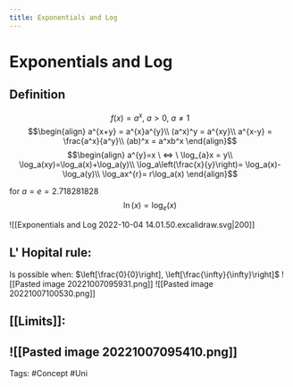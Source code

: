 ```yaml
---
title: Exponentials and Log
---
```


# Exponentials and Log
## Definition
$$f(x)=a^{x},\ a>0,\ a\ne1$$
$$\begin{align} 
a^{x+y} = a^{x}a^{y}\\
(a^x)^y = a^{xy}\\
a^{x-y} = \frac{a^x}{a^y}\\
(ab)^x = a^xb^x
\end{align}$$
$$\begin{align} 
a^{y}=x \ <=> \ \log_{a}x = y\\
\log_a(xy)=\log_a(x)+\log_a(y)\\
\log_a\left(\frac{x}{y}\right)= \log_a(x)-\log_a(y)\\
\log_ax^{r}= r\log_a(x)
\end{align}$$


for $a=e = 2.718281828$ 
$$\ln(x) = \log_e{(x)}$$

![[Exponentials and Log 2022-10-04 14.01.50.excalidraw.svg|200]]

## L' Hopital rule:
Is possible when: $\left[\frac{0}{0}\right], \left[\frac{\infty}{\infty}\right]$
![[Pasted image 20221007095931.png]]
![[Pasted image 20221007100530.png]]
## [[Limits]]:
![[Pasted image 20221007095410.png]]
---
Tags: #Concept #Uni 